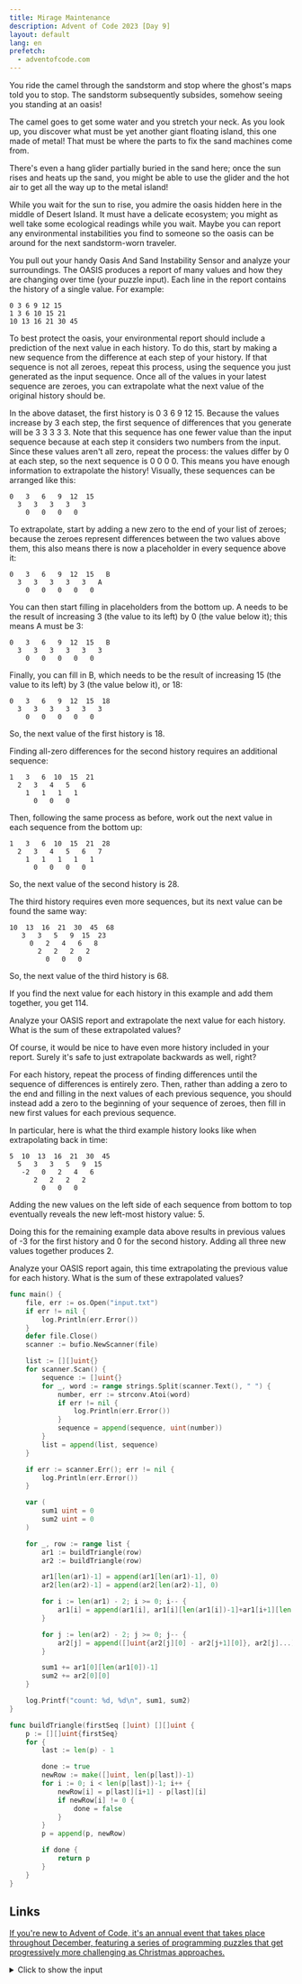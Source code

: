```yaml
---
title: Mirage Maintenance
description: Advent of Code 2023 [Day 9]
layout: default
lang: en
prefetch:
  - adventofcode.com
---
```


You ride the camel through the sandstorm and stop where the ghost's maps told you to stop. The sandstorm subsequently subsides, somehow seeing you standing at an oasis!

The camel goes to get some water and you stretch your neck. As you look up, you discover what must be yet another giant floating island, this one made of metal! That must be where the parts to fix the sand machines come from.

There's even a hang glider partially buried in the sand here; once the sun rises and heats up the sand, you might be able to use the glider and the hot air to get all the way up to the metal island!

While you wait for the sun to rise, you admire the oasis hidden here in the middle of Desert Island. It must have a delicate ecosystem; you might as well take some ecological readings while you wait. Maybe you can report any environmental instabilities you find to someone so the oasis can be around for the next sandstorm-worn traveler.

You pull out your handy Oasis And Sand Instability Sensor and analyze your surroundings. The OASIS produces a report of many values and how they are changing over time (your puzzle input). Each line in the report contains the history of a single value. For example:

```
0 3 6 9 12 15
1 3 6 10 15 21
10 13 16 21 30 45
```

To best protect the oasis, your environmental report should include a prediction of the next value in each history. To do this, start by making a new sequence from the difference at each step of your history. If that sequence is not all zeroes, repeat this process, using the sequence you just generated as the input sequence. Once all of the values in your latest sequence are zeroes, you can extrapolate what the next value of the original history should be.

In the above dataset, the first history is 0 3 6 9 12 15. Because the values increase by 3 each step, the first sequence of differences that you generate will be 3 3 3 3 3. Note that this sequence has one fewer value than the input sequence because at each step it considers two numbers from the input. Since these values aren't all zero, repeat the process: the values differ by 0 at each step, so the next sequence is 0 0 0 0. This means you have enough information to extrapolate the history! Visually, these sequences can be arranged like this:

```
0   3   6   9  12  15
  3   3   3   3   3
    0   0   0   0
```

To extrapolate, start by adding a new zero to the end of your list of zeroes; because the zeroes represent differences between the two values above them, this also means there is now a placeholder in every sequence above it:

```
0   3   6   9  12  15   B
  3   3   3   3   3   A
    0   0   0   0   0
```

You can then start filling in placeholders from the bottom up. A needs to be the result of increasing 3 (the value to its left) by 0 (the value below it); this means A must be 3:

```
0   3   6   9  12  15   B
  3   3   3   3   3   3
    0   0   0   0   0
```

Finally, you can fill in B, which needs to be the result of increasing 15 (the value to its left) by 3 (the value below it), or 18:

```
0   3   6   9  12  15  18
  3   3   3   3   3   3
    0   0   0   0   0
```

So, the next value of the first history is 18.

Finding all-zero differences for the second history requires an additional sequence:

```
1   3   6  10  15  21
  2   3   4   5   6
    1   1   1   1
      0   0   0
```

Then, following the same process as before, work out the next value in each sequence from the bottom up:

```
1   3   6  10  15  21  28
  2   3   4   5   6   7
    1   1   1   1   1
      0   0   0   0
```

So, the next value of the second history is 28.

The third history requires even more sequences, but its next value can be found the same way:

```
10  13  16  21  30  45  68
   3   3   5   9  15  23
     0   2   4   6   8
       2   2   2   2
         0   0   0
```

So, the next value of the third history is 68.

If you find the next value for each history in this example and add them together, you get 114.

Analyze your OASIS report and extrapolate the next value for each history. What is the sum of these extrapolated values?

Of course, it would be nice to have even more history included in your report. Surely it's safe to just extrapolate backwards as well, right?

For each history, repeat the process of finding differences until the sequence of differences is entirely zero. Then, rather than adding a zero to the end and filling in the next values of each previous sequence, you should instead add a zero to the beginning of your sequence of zeroes, then fill in new first values for each previous sequence.

In particular, here is what the third example history looks like when extrapolating back in time:

```
5  10  13  16  21  30  45
  5   3   3   5   9  15
   -2   0   2   4   6
      2   2   2   2
        0   0   0
```

Adding the new values on the left side of each sequence from bottom to top eventually reveals the new left-most history value: 5.

Doing this for the remaining example data above results in previous values of -3 for the first history and 0 for the second history. Adding all three new values together produces 2.

Analyze your OASIS report again, this time extrapolating the previous value for each history. What is the sum of these extrapolated values?

```go
func main() {
	file, err := os.Open("input.txt")
	if err != nil {
		log.Println(err.Error())
	}
	defer file.Close()
	scanner := bufio.NewScanner(file)

	list := [][]uint{}
	for scanner.Scan() {
		sequence := []uint{}
		for _, word := range strings.Split(scanner.Text(), " ") {
			number, err := strconv.Atoi(word)
			if err != nil {
				log.Println(err.Error())
			}
			sequence = append(sequence, uint(number))
		}
		list = append(list, sequence)
	}

	if err := scanner.Err(); err != nil {
		log.Println(err.Error())
	}

	var (
		sum1 uint = 0
		sum2 uint = 0
	)

	for _, row := range list {
		ar1 := buildTriangle(row)
		ar2 := buildTriangle(row)

		ar1[len(ar1)-1] = append(ar1[len(ar1)-1], 0)
		ar2[len(ar2)-1] = append(ar2[len(ar2)-1], 0)

		for i := len(ar1) - 2; i >= 0; i-- {
			ar1[i] = append(ar1[i], ar1[i][len(ar1[i])-1]+ar1[i+1][len(ar1[i+1])-1])
		}

		for j := len(ar2) - 2; j >= 0; j-- {
			ar2[j] = append([]uint{ar2[j][0] - ar2[j+1][0]}, ar2[j]...)
		}

		sum1 += ar1[0][len(ar1[0])-1]
		sum2 += ar2[0][0]
	}

	log.Printf("count: %d, %d\n", sum1, sum2)
}

func buildTriangle(firstSeq []uint) [][]uint {
	p := [][]uint{firstSeq}
	for {
		last := len(p) - 1

		done := true
		newRow := make([]uint, len(p[last])-1)
		for i := 0; i < len(p[last])-1; i++ {
			newRow[i] = p[last][i+1] - p[last][i]
			if newRow[i] != 0 {
				done = false
			}
		}
		p = append(p, newRow)

		if done {
			return p
		}
	}
}
```

## Links

[If you're new to Advent of Code, it's an annual event that takes place throughout December, featuring a series of programming puzzles that get progressively more challenging as Christmas approaches.](https://adventofcode.com/2023/day/9)

<details>
	<summary>Click to show the input</summary>
	<pre>
5 13 45 115 234 420 731 1329 2591 5314 11131 23388 48974 102035 211293 434077 882526 1771333 3502944 6817585 13056927
12 34 63 97 134 172 209 243 272 294 307 309 298 272 229 167 84 -22 -153 -311 -498
0 8 26 57 105 173 258 346 429 605 1397 4561 14876 43758 116059 282152 638422 1360646 2756524 5345897 9980043
8 29 72 144 248 390 605 1026 2039 4596 10807 25025 55832 119755 248445 502919 1002134 1980015 3897262 7655070 14992036
9 27 56 112 226 457 930 1921 4030 8514 17905 37139 75621 151030 296349 572758 1092879 2061701 3846702 7094666 12920996
-3 -1 14 61 171 389 774 1400 2372 3888 6401 10974 20014 38812 78893 165423 353359 761461 1640856 3507131 7384045
11 29 63 133 274 553 1096 2121 3987 7294 13115 23530 42796 79765 152604 297574 584852 1146848 2229936 4292852 8201987
4 16 45 98 187 334 576 970 1598 2572 4039 6186 9245 13498 19282 26994 37096 50120 66673 87442 113199
4 10 9 -4 -25 -28 51 344 1122 2953 7021 15742 33959 71299 146804 297741 595488 1172324 2263237 4265428 7813247
11 26 63 134 248 417 684 1189 2299 4843 10514 22544 46882 94446 185855 361883 706595 1397224 2807865 5717282 11711740
20 29 41 64 125 279 625 1351 2840 5886 12105 24699 49870 99445 195794 381183 735856 1413383 2709829 5197774 9981223
-7 -2 21 73 165 308 513 791 1153 1610 2173 2853 3661 4608 5705 6963 8393 10006 11813 13825 16053
-6 -11 -24 -41 -38 39 287 875 2119 4670 9965 21263 45911 100042 217804 468587 987712 2028859 4050358 7852599 14790520
5 15 54 142 314 639 1261 2475 4863 9539 18583 35773 67738 125651 227614 402175 694524 1180023 1996985 3425534 6067133
13 28 68 148 283 483 748 1063 1393 1678 1828 1718 1183 13 -2052 -5327 -10187 -17072 -26492 -39032 -55357
15 18 21 24 27 30 33 36 39 42 45 48 51 54 57 60 63 66 69 72 75
5 18 33 53 95 206 501 1235 2929 6587 14070 28747 56662 108740 205218 384937 725081 1382564 2678351 5263233 10431797
11 30 65 116 182 271 422 753 1557 3476 7791 16874 34856 68573 128860 232271 403311 677274 1103789 1751184 2711786
13 25 41 76 159 333 655 1196 2041 3289 5053 7460 10651 14781 20019 26548 34565 44281 55921 69724 85943
20 34 61 124 263 551 1135 2313 4668 9304 18267 35286 67035 125197 229705 413643 730412 1263902 2142561 3558416 5792279
7 15 43 110 258 564 1162 2283 4320 7924 14136 24559 41573 68595 110385 173398 266181 399813 588385 849516 1204900
29 43 66 115 214 394 693 1156 1835 2789 4084 5793 7996 10780 14239 18474 23593 29711 36950 45439 55314
4 17 39 73 120 180 260 391 662 1305 2929 7119 17797 43983 104875 238446 514964 1056877 2066231 3860025 6912426
19 42 78 135 226 382 672 1230 2308 4408 8595 17157 34857 71116 143575 283608 544497 1013134 1826284 3192627 5421996
12 27 50 78 108 137 162 180 188 183 162 122 60 -27 -142 -288 -468 -685 -942 -1242 -1588
19 36 67 115 181 265 367 488 631 802 1011 1273 1609 2047 2623 3382 4379 5680 7363 9519 12253
8 29 68 145 308 662 1413 2926 5796 10931 19659 33928 56836 94142 158318 278529 523344 1048993 2196038 4673419 9893652
6 5 -4 -25 -62 -119 -200 -309 -450 -627 -844 -1105 -1414 -1775 -2192 -2669 -3210 -3819 -4500 -5257 -6094
27 48 71 98 134 197 336 654 1337 2711 5406 10820 22281 47685 105152 234859 523651 1156219 2521255 5429961 11560256
8 21 50 97 166 264 394 547 717 986 1756 4243 11395 29453 70442 155959 322718 630419 1172630 2091509 3597348
21 34 50 77 146 332 792 1842 4108 8797 18144 36109 69459 129579 235985 424195 764706 1409015 2697917 5405540 11264583
7 7 13 42 128 337 788 1680 3325 6187 10927 18454 29982 47093 71806 106652 154755 219919 306721 420610 568012
1 2 11 37 101 248 557 1142 2134 3631 5600 7712 9088 7931 1016 -16993 -54433 -123776 -243047 -437569 -742081
15 30 65 137 271 501 865 1386 2035 2691 3159 3396 4247 9232 28279 84799 228183 554708 1241013 2595795 5137231
9 16 27 41 68 138 309 677 1394 2703 5002 8952 15647 26867 45438 75726 124295 200762 318885 497923 764310
28 39 54 95 208 477 1048 2166 4240 7992 14830 27726 53092 104444 209040 419187 830548 1610557 3040982 5579777 9948648
1 19 52 100 163 241 334 442 565 703 856 1024 1207 1405 1618 1846 2089 2347 2620 2908 3211
7 17 39 100 242 522 1012 1799 2985 4687 7037 10182 14284 19520 26082 34177 44027 55869 69955 86552 105942
14 23 40 63 90 119 148 175 198 215 224 223 210 183 140 79 -2 -105 -232 -385 -566
-1 1 1 -5 -17 -12 94 525 1801 5020 12327 27642 57729 113697 213032 382266 660395 1103163 1788333 2822069 4346555
8 19 38 70 118 183 273 431 792 1679 3748 8192 17014 33379 62055 109953 186776 305787 484706 746746 1121798
4 12 31 58 92 145 262 551 1224 2650 5421 10432 18976 32855 54508 87157 134972 203256 298651 429366 605428
13 21 27 37 66 149 360 837 1820 3726 7306 13946 26174 48406 87925 156171 271051 463195 795077 1415855 2704006
-3 -1 1 3 5 7 9 11 13 15 17 19 21 23 25 27 29 31 33 35 37
15 18 21 24 27 30 33 36 39 42 45 48 51 54 57 60 63 66 69 72 75
8 13 27 50 82 123 173 232 300 377 463 558 662 775 897 1028 1168 1317 1475 1642 1818
23 34 47 72 144 336 766 1593 2997 5138 8089 11738 15654 18912 19872 15907 3075 -24270 -73933 -156404 -285460
8 18 52 122 244 453 845 1668 3499 7562 16259 33998 68405 131997 244366 434876 745802 1235738 1982966 3088306 4676754
4 15 37 79 154 282 507 952 1943 4246 9491 20919 44713 92440 185736 365780 713350 1392389 2744869 5494063 11168348
18 28 38 48 58 68 78 88 98 108 118 128 138 148 158 168 178 188 198 208 218
14 27 48 85 144 237 395 690 1279 2492 4995 10068 20047 38988 73620 134663 238596 409969 684362 1112103 1762866
22 30 34 34 30 22 10 -6 -26 -50 -78 -110 -146 -186 -230 -278 -330 -386 -446 -510 -578
5 8 12 24 58 137 291 557 1004 1828 3599 7814 18050 42267 97242 216782 466329 967934 1941612 3772550 7120372
15 28 58 106 171 246 308 307 172 -124 -358 447 5134 20744 63225 166563 399685 896204 1904062 3863988 7526669
9 22 51 113 229 428 759 1311 2245 3863 6799 12562 24983 53793 122906 288547 677041 1560252 3500407 7618363 16074497
13 19 31 70 174 416 936 1997 4092 8156 15980 30993 59686 114112 216116 404225 744435 1346413 2386785 4141044 7024946
15 32 55 80 111 176 355 835 2018 4727 10587 22708 46870 93511 180953 340473 624041 1115810 1948759 3328264 5564809
25 45 89 186 393 815 1631 3136 5825 10562 18901 33675 60074 107639 193966 351518 639877 1167143 2126133 3853700 6925051
5 22 50 100 203 420 866 1772 3618 7378 14933 29748 58015 110728 207785 386676 721681 1367140 2655366 5316642 10966081
12 31 68 145 309 658 1379 2793 5392 9849 16995 27798 43459 65870 98870 150998 240788 406091 719454 1312247 2411017
7 15 23 28 27 17 -5 -42 -97 -173 -273 -400 -557 -747 -973 -1238 -1545 -1897 -2297 -2748 -3253
4 4 5 1 -6 7 102 417 1248 3222 7643 17160 37036 77557 158640 318708 631759 1239756 2412515 4654320 8884423
10 24 44 70 108 187 392 932 2281 5461 12592 27935 59827 124186 250690 493355 948108 1781134 3273340 5888300 10373606
21 41 81 146 248 427 779 1492 2900 5576 10490 19245 34357 59444 99010 157225 234679 321491 384343 343940 38022
-5 0 9 30 96 292 810 2049 4778 10391 21328 41852 79609 148819 276627 515173 963421 1804834 3369723 6234674 11376022
16 43 90 177 339 641 1211 2297 4366 8299 15818 30451 59670 119441 243512 501765 1035831 2128042 4336165 8760156 17575100
23 31 37 39 44 77 190 471 1053 2123 3931 6799 11130 17417 26252 38335 54483 75639 102881 137431 180664
3 14 43 103 215 408 719 1193 1883 2850 4163 5899 8143 10988 14535 18893 24179 30518 38043 46895 57223
3 18 45 90 175 361 783 1697 3539 6996 13089 23268 39519 64483 101587 155187 230723 334886 475797 663198 908655
8 16 31 61 120 228 411 701 1136 1760 2623 3781 5296 7236 9675 12693 16376 20816 26111 32365 39688
1 -3 -4 -1 14 80 301 892 2256 5138 10939 22320 44283 85983 163602 304703 554579 985219 1707630 2888381 4771372
5 3 10 44 135 325 668 1230 2089 3335 5070 7408 10475 14409 19360 25490 32973 41995 52754 65460 80335
13 22 37 70 155 367 848 1834 3672 6811 11746 18889 28336 39494 50527 57575 53695 27468 -38789 -171272 -407471
21 28 39 67 140 316 713 1560 3278 6624 12991 25068 48241 93374 181963 355121 688443 1315532 2463855 4507657 8043906
10 19 37 75 166 388 908 2051 4391 8850 16776 29952 50465 80337 120789 170974 225976 273829 291263 237833 48032
1 10 39 106 256 571 1175 2234 3951 6556 10291 15390 22054 30421 40531 52286 65405 79374 93391 106306 116556
12 23 42 84 177 360 681 1195 1962 3045 4508 6414 8823 11790 15363 19581 24472 30051 36318 43256 50829
29 47 77 140 284 607 1297 2709 5510 10934 21200 40157 74231 133760 234814 401608 669627 1089593 1732415 2695274 4109006
5 2 -8 -23 -30 8 186 731 2147 5482 12802 28024 58398 117198 228671 437117 823281 1533218 2827680 5164167 9329458
9 24 44 72 122 232 486 1054 2256 4657 9216 17556 32513 59290 107844 197714 367755 696209 1343618 2647317 5331424
13 20 31 57 122 263 530 986 1707 2782 4313 6415 9216 12857 17492 23288 30425 39096 49507 61877 76438
-5 -11 -18 -23 -11 60 272 764 1768 3701 7402 14716 29866 62549 134687 294694 646727 1408887 3025632 6378637 13171169
20 45 75 107 136 153 144 98 44 162 1070 4506 14838 42192 108543 258931 581116 1238555 2523661 4940989 9333396
4 1 13 49 122 255 485 865 1464 2365 3661 5449 7822 10859 14613 19097 24268 30009 36109 42241 47938
20 33 65 136 272 516 952 1758 3332 6577 13487 28246 59136 121648 243302 470808 880340 1591849 2788509 4742572 7849104
9 35 86 180 343 609 1020 1626 2485 3663 5234 7280 9891 13165 17208 22134 28065 35131 43470 53228 64559
6 18 51 118 236 428 725 1168 1810 2718 3975 5682 7960 10952 14825 19772 26014 33802 43419 55182 69444
19 39 80 164 328 631 1176 2155 3932 7198 13267 24637 46019 86144 160797 297702 544097 978097 1725250 2982050 5048586
2 17 55 131 260 457 737 1115 1606 2225 2987 3907 5000 6281 7765 9467 11402 13585 16031 18755 21772
12 17 23 26 26 31 69 216 654 1787 4473 10506 23681 52271 114903 254366 569202 1283563 2896273 6488056 14334358
21 42 77 128 198 291 412 567 763 1008 1311 1682 2132 2673 3318 4081 4977 6022 7233 8628 10226
-8 -9 8 57 151 309 575 1058 2013 4004 8240 17293 36653 78038 166211 352581 741792 1543371 3172446 6447547 12980373
-6 8 34 81 171 340 638 1139 1997 3622 7107 15133 33766 75952 168332 364618 771805 1600918 3263454 6551270 12967736
5 16 37 85 194 432 931 1930 3831 7268 13189 22951 38428 62132 97347 148276 220201 319656 454613 634681 871318
14 23 36 65 134 274 512 851 1238 1530 1514 1144 1365 6258 27857 96049 277874 714133 1688140 3754775 7983044
-2 -6 -1 37 145 379 835 1709 3447 7084 14946 31994 68224 142699 289972 569854 1081676 1984374 3523873 6069339 10159883
10 25 40 55 70 85 100 115 130 145 160 175 190 205 220 235 250 265 280 295 310
6 8 21 55 120 226 383 601 890 1260 1721 2283 2956 3750 4675 5741 6958 8336 9885 11615 13536
7 11 19 43 102 220 427 778 1417 2725 5603 11953 25432 52566 104323 198256 361339 633631 1072915 1760471 2808154
6 16 37 81 170 336 621 1077 1766 2760 4141 6001 8442 11576 15525 20421 26406 33632 42261 52465 64426
8 4 16 62 168 383 807 1630 3180 5987 10897 19344 34072 61017 113946 225231 469536 1013378 2214254 4810846 10274216
14 34 63 107 176 285 463 777 1387 2671 5500 11806 25675 55316 116410 237534 468588 893432 1648269 2947693 5120762
7 4 9 33 101 267 650 1510 3395 7425 15854 33181 68274 138222 274914 535608 1018907 1887466 3398219 5939673 10073519
2 -3 -8 -13 -18 -23 -28 -33 -38 -43 -48 -53 -58 -63 -68 -73 -78 -83 -88 -93 -98
12 27 53 95 155 228 312 447 798 1797 4359 10187 22181 44966 85554 154155 265152 438255 699849 1084551 1636991
7 10 22 41 58 55 11 -65 -36 591 3119 10463 28429 67568 145610 290299 542141 956104 1600628 2551365 3875820
8 20 57 137 294 600 1198 2360 4606 8946 17345 33579 64776 124157 235847 443145 822344 1505117 2713796 4816071 8409952
28 47 72 103 140 183 232 287 348 415 488 567 652 743 840 943 1052 1167 1288 1415 1548
29 45 66 91 115 144 225 491 1221 2915 6384 12855 24091 42526 71415 114999 178685 269241 395006 566115 794739
16 23 29 32 38 76 228 688 1873 4618 10502 22382 45263 87700 163988 297380 524326 898925 1494799 2397284 3670196
8 16 24 32 40 48 56 64 72 80 88 96 104 112 120 128 136 144 152 160 168
23 42 66 103 174 314 565 962 1526 2310 3608 6558 14596 36629 93516 230686 541899 1213241 2604777 5405295 10935074
16 14 15 21 45 135 413 1149 2905 6795 14909 30937 60998 114624 205765 353563 582486 921212 1399403 2041205 2853947
12 24 53 114 237 482 972 1952 3880 7564 14393 26792 49189 90050 165956 309310 582124 1099504 2067989 3845878 7035173
15 29 65 143 288 530 904 1450 2213 3243 4595 6329 8510 11208 14498 18460 23179 28745 35253 42803 51500
9 11 20 36 59 89 126 170 221 279 344 416 495 581 674 774 881 995 1116 1244 1379
18 37 67 121 231 462 929 1826 3489 6541 12231 23218 45324 91291 188511 394370 825764 1714281 3506627 7042691 13863349
-3 8 36 89 188 378 741 1426 2718 5182 9955 19337 37979 75240 149817 298836 595877 1187316 2367016 4732517 9515664
3 8 21 51 112 215 366 581 929 1627 3251 7205 16717 38838 88321 195195 420185 887767 1859441 3897074 8221156
22 32 48 84 174 382 823 1706 3410 6604 12422 22704 40314 69546 116629 190342 302750 470072 713692 1061324 1548342
15 18 20 17 18 64 249 753 1917 4428 9747 21016 44839 94577 196175 398119 787999 1519458 2855202 5234439 9376860
13 23 37 73 158 328 628 1112 1843 2893 4343 6283 8812 12038 16078 21058 27113 34387 43033 53213 65098
3 10 24 44 71 113 196 376 754 1514 3037 6199 13055 28284 62102 135980 293649 621846 1288474 2610850 5174147
6 20 52 128 300 665 1389 2736 5109 9124 15759 26648 44625 74665 125418 211588 357472 602044 1006046 1661632 2705202
4 21 60 149 346 764 1604 3194 6032 10831 18564 30507 48278 73870 109676 158504 223580 308537 417388 554481 724434
9 16 23 30 37 44 51 58 65 72 79 86 93 100 107 114 121 128 135 142 149
20 46 80 120 165 210 240 242 271 639 2359 8083 23938 62901 150677 335467 703550 1403268 2680810 4932154 8776659
4 17 47 97 168 253 329 363 366 552 1691 5802 17457 46256 111674 252807 548117 1155067 2388362 4872041 9832555
15 33 68 117 170 212 229 218 201 243 474 1115 2508 5150 9731 17176 28691 45813 70464 105009 152318
13 20 41 83 161 311 600 1137 2100 3814 6953 13006 25260 50742 103891 213356 434615 873932 1735261 3414389 6689787
1 12 40 101 226 465 893 1618 2791 4618 7374 11419 17216 25351 36555 51728 71965 98584 133156 177537 233902
9 14 37 102 245 515 974 1697 2773 4308 6431 9304 13137 18209 24896 33707 45329 60682 80985 107834 143293
2 1 1 15 66 187 421 821 1450 2381 3697 5491 7866 10935 14821 19657 25586 32761 41345 51511 63442
8 23 42 61 89 161 351 780 1614 3052 5314 8654 13443 20392 31015 48467 78932 133781 232770 408603 713245
1 21 64 134 227 327 411 473 578 958 2163 5281 12242 26222 52164 97434 172631 292571 477466 754320 1158565
9 1 -1 27 132 392 931 1955 3841 7346 14067 27404 54523 110325 225458 462396 947246 1931349 3907858 7828085 15498491
15 28 58 125 275 598 1254 2509 4783 8712 15226 25645 41795 66146 101974 153549 226351 327316 465114 650461 896467
18 31 53 96 175 308 516 823 1256 1845 2623 3626 4893 6466 8390 10713 13486 16763 20601 25060 30203
1 21 65 144 275 497 903 1690 3234 6213 11839 22339 41972 79119 150379 288197 554399 1063181 2018669 3774218 6923241
10 29 65 133 254 453 770 1297 2254 4117 7811 14981 28354 52205 92940 159809 265762 428461 671461 1025573 1530422
-5 7 41 110 226 399 639 959 1386 2019 3251 6427 15482 40553 105300 260935 612242 1365256 2915090 6010569 12069795
21 38 62 107 197 366 658 1127 1837 2862 4286 6203 8717 11942 16002 21031 27173 34582 43422 53867 66101
-3 -4 -8 -15 -25 -38 -54 -73 -95 -120 -148 -179 -213 -250 -290 -333 -379 -428 -480 -535 -593
13 34 73 140 244 396 611 919 1420 2456 5026 11651 28046 66274 150749 329908 699259 1446934 2942547 5906638 11724972
1 -1 -3 -5 -7 -9 -11 -13 -15 -17 -19 -21 -23 -25 -27 -29 -31 -33 -35 -37 -39
8 23 48 81 130 239 530 1268 2971 6613 14005 28483 56078 107395 200511 365366 650422 1132803 1933518 3239109 5328782
6 12 22 47 100 189 320 528 960 2040 4752 11083 24674 51733 102270 191720 343026 589260 976866 1569615 2453368
18 30 49 77 112 141 140 96 84 472 2400 8799 26401 69465 166340 370550 778882 1560074 2999255 5565441 10012346
20 43 90 174 322 593 1113 2140 4188 8266 16327 32080 62412 119839 226769 423215 781652 1437489 2654100 4962934 9461150
6 13 39 100 221 433 770 1266 1945 2784 3609 3855 2077 -4972 -23995 -68011 -161132 -346233 -696681 -1333186 -2446047
0 -1 8 42 133 340 760 1540 2898 5189 9112 16258 30359 59826 122472 253716 520068 1040315 2017576 3786282 6879177
12 29 53 94 184 398 896 2011 4420 9448 19565 39148 75618 141176 255631 451343 782220 1340139 2284217 3891098 6637812
24 48 83 135 216 344 543 843 1280 1896 2739 3863 5328 7200 9551 12459 16008 20288 25395 31431 38504
11 25 58 120 223 400 746 1491 3115 6515 13234 25762 47919 85330 146002 241013 385323 598717 906890 1342684 1947487
5 9 22 66 175 390 750 1279 1969 2759 3510 3976 3771 2332 -1122 -7635 -18563 -35627 -60970 -97218 -147545
14 32 58 100 172 294 492 798 1250 1892 2774 3952 5488 7450 9912 12954 16662 21128 26450 32732 40084
13 19 38 95 236 554 1236 2640 5416 10692 20355 37468 66877 116077 196423 324791 525815 834849 1301828 1996229 3013362
-2 -4 -7 -15 -26 -14 98 476 1426 3460 7379 14375 26154 45082 74356 118202 182102 273052 399853 573437 807230
20 47 96 174 296 510 937 1829 3659 7276 14200 27233 51785 98755 190601 373560 741070 1476589 2928552 5736576 11036710
9 21 51 126 298 663 1389 2759 5238 9571 16911 28979 48321 78954 128282 212465 370023 693269 1395551 2946168 6326812
9 32 73 140 255 462 831 1458 2461 3972 6125 9040 12803 17442 22899 28998 35409 41608 46833 50036 49831
12 25 54 104 193 375 766 1573 3137 6018 11173 20307 36512 65350 116583 206806 363298 629471 1072368 1792738 2938299
2 1 0 -1 -2 -3 -4 -5 -6 -7 -8 -9 -10 -11 -12 -13 -14 -15 -16 -17 -18
3 11 27 56 102 169 276 501 1088 2680 6776 16548 38202 83175 171793 339979 653037 1236005 2341217 4494776 8801058
1 -4 -6 2 31 112 320 816 1930 4321 9263 19119 38078 73243 136171 244979 427143 723130 1191016 1912256 2998785
3 6 9 13 25 58 131 269 503 870 1413 2181 3229 4618 6415 8693 11531 15014 19233 24285 30273
3 -1 -4 -6 -7 -7 -6 -4 -1 3 8 14 21 29 38 48 59 71 84 98 113
13 16 31 72 171 391 853 1788 3635 7233 14219 27894 55158 110850 227371 475612 1009429 2157809 4610859 9784975 20520225
7 15 36 85 185 373 727 1429 2894 6035 12813 27353 58106 121817 250434 502577 981793 1864567 3441954 6179757 10803415
14 17 16 6 -5 25 196 689 1783 3860 7391 12895 20862 31630 45205 61012 77564 92035 99722 93380 62413
8 16 31 72 169 377 804 1653 3275 6229 11362 19990 34433 59509 106226 199958 397014 815906 1693029 3477160 6983485
28 54 91 140 207 307 481 851 1758 4065 9780 23287 53699 119230 255167 528317 1063312 2090960 4037741 7691418 14504863
19 45 100 213 442 884 1689 3084 5420 9274 15686 26716 46714 85088 162074 320300 647181 1316975 2667532 5336587 10497526
-1 18 55 126 265 544 1114 2273 4563 8892 16666 29892 51159 83289 128234 184474 241917 273782 227938 29639 -368563
17 20 19 14 5 -8 -25 -46 -71 -100 -133 -170 -211 -256 -305 -358 -415 -476 -541 -610 -683
14 23 49 106 222 458 946 1962 4054 8246 16337 31309 57850 102987 176810 293251 470862 733513 1110905 1638764 2358550
1 7 24 64 143 280 491 785 1180 1771 2899 5490 11656 25676 55504 114983 226979 427687 772402 1343092 2258157
13 12 11 10 9 8 7 6 5 4 3 2 1 0 -1 -2 -3 -4 -5 -6 -7
-3 1 7 23 69 179 404 820 1548 2804 5018 9104 17078 33535 69261 149904 335831 765031 1740529 3899025 8520627
5 17 56 150 345 714 1380 2559 4624 8187 14210 24230 41010 70489 127120 247110 518703 1147378 2590486 5828141 12900371
21 27 31 41 81 213 565 1373 3067 6462 13155 26278 51815 100758 192453 359572 655241 1162957 2010039 3385479 5563189
20 30 33 32 43 106 306 821 2041 4849 11238 25589 57207 125184 267440 557031 1130694 2237356 4318251 8135706 14974975
14 19 33 63 124 253 526 1077 2118 3959 7027 11883 19236 29953 45064 65761 93390 129435 175493 233239 304380
9 20 38 72 149 324 702 1488 3087 6283 12544 24551 47174 89388 168168 316490 599761 1149520 2232700 4394690 8756683
21 22 30 65 169 434 1050 2378 5062 10217 19767 37054 67895 122355 217731 383864 673485 1184069 2106184 3831998 7197659
6 18 42 84 157 288 527 963 1757 3207 5863 10721 19596 36044 67958 134711 285280 640396 1483200 3441590 7834687
6 15 31 54 87 136 210 321 484 717 1041 1480 2061 2814 3772 4971 6450 8251 10419 13002 16051
20 30 48 72 94 105 118 234 784 2585 7352 18316 41128 85228 166122 309608 560200 998261 1774406 3176839 5759690
12 30 52 87 170 373 811 1654 3169 5829 10539 19042 34581 62906 113728 202735 354298 605008 1008198 1639617 2604436
-6 -13 -22 -33 -46 -61 -78 -97 -118 -141 -166 -193 -222 -253 -286 -321 -358 -397 -438 -481 -526
11 24 45 77 121 184 312 677 1766 4749 12148 28996 64770 136511 273713 525778 973101 1743174 3033487 5143463 8518199
21 41 79 142 231 338 438 482 404 160 -166 -99 1868 9771 33451 95239 242735 571867 1266473 2663384 5355533
11 23 35 47 68 121 242 469 810 1174 1267 538 -1522 -3962 -175 32404 155160 516078 1445918 3646814 8554127
12 31 55 84 119 162 217 289 378 465 487 298 -387 -2068 -5559 -12113 -23576 -42573 -72729 -118928 -187613
5 10 24 63 149 301 523 805 1182 1940 4122 10588 28057 70868 167736 373683 790775 1603530 3138176 5959697 11027249
13 27 47 88 180 375 760 1476 2743 4891 8397 13928 22390 34983 53262 79204 115281 164539 230683 318168 432296
15 23 38 79 183 415 878 1723 3159 5463 8990 14183 21583 31839 45718 64115 88063 118743 157494 205823 265415
19 33 49 63 72 74 68 54 33 7 -21 -47 -66 -72 -58 -16 63 189 373 627 964
28 56 106 191 341 631 1237 2540 5311 11025 22378 44141 84612 158160 289740 522859 933398 1653142 2909198 5089311 8849439
26 44 68 100 144 201 263 305 273 72 -421 -1233 -1812 450 14158 63440 209216 593632 1527766 3656462 8255164
	</pre>
</details>
